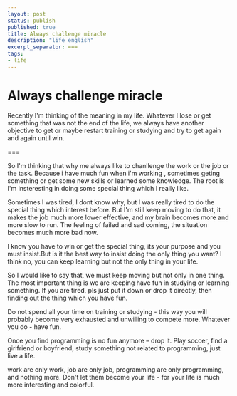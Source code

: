 ```yaml
---
layout: post
status: publish
published: true
title: Always challenge miracle
description: "life english"
excerpt_separator: ===
tags:
- life
---
```


# Always challenge miracle

Recently I'm thinking of the meaning in my life. Whatever I lose or get something that was not the end of the life, we always have another objective to get or maybe restart training or studying and try to get again and again until win.

===

So I'm thinking that why me always like to chanllenge the work or the job or the task. Because i have much fun when i'm working , sometimes geting something or get some new skills or learned some knowledge. The root is I'm insteresting in doing some special thing which I really like.

Sometimes I was tired, I dont know why, but I was really tired to do the special thing which interest before. But I'm still keep moving to do that, it makes the job much more lower effective, and my brain becomes more and more slow to run. The feeling of failed and sad coming, the situation becomes much more bad now.

I know you have to win or get the special thing, its your purpose and you must insist.But is it the best way to insist doing the only thing you want? I think no, you can keep learning but not the only thing in your life.

So I would like to say that, we must keep moving but not only in one thing. The most important thing is we are keeping have fun in studying or learning something. If you are tired, pls just put it down or drop it directly, then finding out the thing which you have fun.

Do not spend all your time on training or studying - this way you will probably become very exhausted and unwilling to compete more. Whatever you do - have fun.

Once you find programming is no fun anymore – drop it. Play soccer, find a girlfriend or boyfriend, study something not related to programming, just live a life.

work are only work, job are only job, programming are only programming, and nothing more. Don't let them become your life - for your life is much more interesting and colorful.